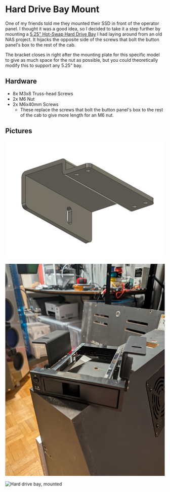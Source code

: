 # Hard Drive Bay Mount

One of my friends told me they mounted their SSD in front of the operator panel. I thought it was a good idea, so I decided to take it a step further by mounting a [5.25" Hot-Swap Hard Drive Bay](https://www.orico.cc/usmobile/product/detail/id/3645) I had laying around from an old NAS project. It hijacks the opposite side of the screws that bolt the button panel's box to the rest of the cab.

The bracket closes in right after the mounting plate for this specific model to give as much space for the nut as possible, but you could theoretically modify this to support any 5.25" bay. 

## Hardware

- 8x M3x8 Truss-head Screws
- 2x M6 Nut
- 2x M6x40mm Screws
  - These replace the screws that bolt the button panel's box to the rest of the cab to give more length for an M6 nut.

## Pictures

![Fusion 360 screenshot](pictures/screenshot.png)

![Hard drive bay, unmounted](pictures/unmounted.jpg)

![Hard drive bay, mounted](pictures/mounted.jpg)